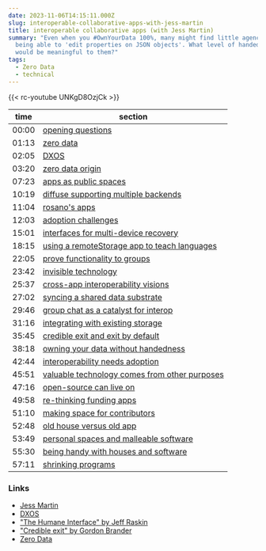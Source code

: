 ```yaml
---
date: 2023-11-06T14:15:11.000Z
slug: interoperable-collaborative-apps-with-jess-martin
title: interoperable collaborative apps (with Jess Martin)
summary: "Even when you #OwnYourData 100%, many might find little agency in
  being able to 'edit properties on JSON objects'. What level of handedness
  would be meaningful to them?"
tags:
  - Zero Data
  - technical
---
```


{{< rc-youtube UNKgD8OzjCk >}}

| time  | section                                                                                |
| ----- | -------------------------------------------------------------------------------------- |
| 00:00 | [opening questions](https://youtu.be/UNKgD8OzjCk?t=00m00s)                             |
| 01:13 | [zero data](https://youtu.be/UNKgD8OzjCk?t=01m13s)                                     |
| 02:05 | [DXOS](https://youtu.be/UNKgD8OzjCk?t=02m05s)                                          |
| 03:20 | [zero data origin](https://youtu.be/UNKgD8OzjCk?t=03m20s)                              |
| 07:23 | [apps as public spaces](https://youtu.be/UNKgD8OzjCk?t=07m23s)                         |
| 10:19 | [diffuse supporting multiple backends](https://youtu.be/UNKgD8OzjCk?t=10m19s)          |
| 11:04 | [rosano's apps](https://youtu.be/UNKgD8OzjCk?t=11m04s)                                 |
| 12:03 | [adoption challenges](https://youtu.be/UNKgD8OzjCk?t=12m03s)                           |
| 15:01 | [interfaces for multi-device recovery](https://youtu.be/UNKgD8OzjCk?t=15m01s)          |
| 18:15 | [using a remoteStorage app to teach languages](https://youtu.be/UNKgD8OzjCk?t=18m15s)  |
| 22:05 | [prove functionality to groups](https://youtu.be/UNKgD8OzjCk?t=22m05s)                 |
| 23:42 | [invisible technology](https://youtu.be/UNKgD8OzjCk?t=23m42s)                          |
| 25:37 | [cross-app interoperability visions](https://youtu.be/UNKgD8OzjCk?t=25m37s)            |
| 27:02 | [syncing a shared data substrate](https://youtu.be/UNKgD8OzjCk?t=27m02s)               |
| 29:46 | [group chat as a catalyst for interop](https://youtu.be/UNKgD8OzjCk?t=29m46s)          |
| 31:16 | [integrating with existing storage](https://youtu.be/UNKgD8OzjCk?t=31m16s)             |
| 35:45 | [credible exit and exit by default](https://youtu.be/UNKgD8OzjCk?t=35m45s)             |
| 38:18 | [owning your data without handedness](https://youtu.be/UNKgD8OzjCk?t=38m18s)           |
| 42:44 | [interoperability needs adoption](https://youtu.be/UNKgD8OzjCk?t=42m44s)               |
| 45:51 | [valuable technology comes from other purposes](https://youtu.be/UNKgD8OzjCk?t=45m51s) |
| 47:16 | [open-source can live on](https://youtu.be/UNKgD8OzjCk?t=47m16s)                       |
| 49:58 | [re-thinking funding apps](https://youtu.be/UNKgD8OzjCk?t=49m58s)                      |
| 51:10 | [making space for contributors](https://youtu.be/UNKgD8OzjCk?t=51m10s)                 |
| 52:48 | [old house versus old app](https://youtu.be/UNKgD8OzjCk?t=52m48s)                      |
| 53:49 | [personal spaces and malleable software](https://youtu.be/UNKgD8OzjCk?t=53m49s)        |
| 55:30 | [being handy with houses and software](https://youtu.be/UNKgD8OzjCk?t=55m30s)          |
| 57:11 | [shrinking programs](https://youtu.be/UNKgD8OzjCk?t=57m11s)                            |

### Links

* [Jess Martin](https://jessmart.in)
* [DXOS](https://dxos.org)
* ["The Humane Interface" by Jeff Raskin](https://en.wikipedia.org/wiki/The%5FHumane%5FInterface)
* ["Credible exit" by Gordon Brander](https://subconscious.substack.com/p/credible-exit)
* [Zero Data](https://0data.app)
